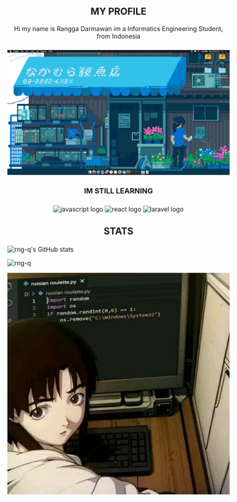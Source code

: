 <h2 align="center"> MY PROFILE </h2>
<p align="center">Hi my name is Rangga Darmawan im a Informatics Engineering Student, from Indonesia

###

![rng-q](img/header1.gif)

###

<h3 align="center"> IM STILL LEARNING </h3>

###
<div align="center">
  <img src="https://cdn.jsdelivr.net/gh/devicons/devicon/icons/javascript/javascript-original.svg" height="30" alt="javascript logo"  />
  <img src="https://cdn.jsdelivr.net/gh/devicons/devicon/icons/react/react-original.svg" height="30" alt="react logo"  />
  <img src="https://cdn.jsdelivr.net/gh/devicons/devicon/icons/python/laravel-original.svg" height="30" alt="laravel logo"  />
</div>

###

<h2 align="center"> STATS  </h2>

####

![rng-q's GitHub stats](https://github-readme-stats.vercel.app/api?username=vin-q&show_icons=true&theme=radical)

![rng-q](https://github-readme-stats.vercel.app/api/top-langs?username=rng-q&locale=en&hide_title=false&layout=compact&card_width=320&langs_count=5&theme=dracula&hide_border=false)


<img src="img/gambar.jpg" align="center" height="502" alt="laravel logo"  />


